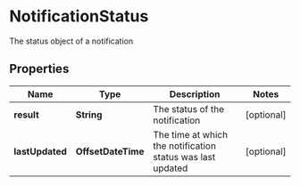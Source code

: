 

# NotificationStatus

The status object of a notification

## Properties

| Name | Type | Description | Notes |
|------------ | ------------- | ------------- | -------------|
|**result** | **String** | The status of the notification |  [optional] |
|**lastUpdated** | **OffsetDateTime** | The time at which the notification status was last updated |  [optional] |



